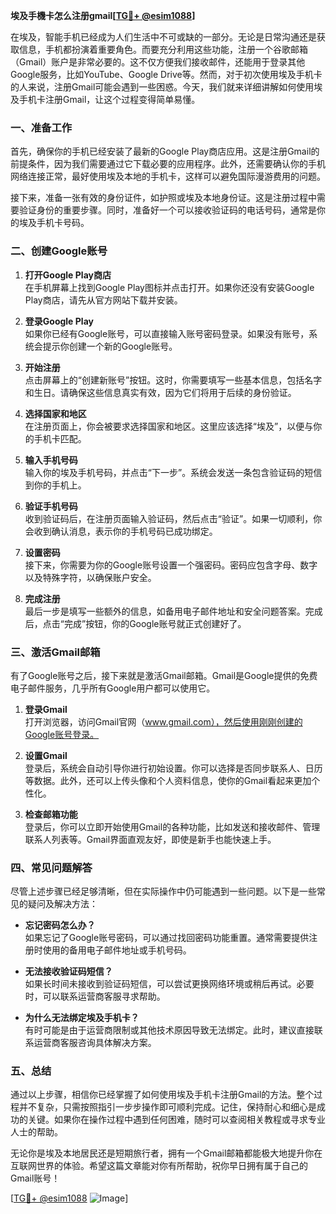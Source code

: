 **埃及手機卡怎么注册gmail[[TG💪+ @esim1088](https://t.me/s/esim1088)]**

在埃及，智能手机已经成为人们生活中不可或缺的一部分。无论是日常沟通还是获取信息，手机都扮演着重要角色。而要充分利用这些功能，注册一个谷歌邮箱（Gmail）账户是非常必要的。这不仅方便我们接收邮件，还能用于登录其他Google服务，比如YouTube、Google Drive等。然而，对于初次使用埃及手机卡的人来说，注册Gmail可能会遇到一些困惑。今天，我们就来详细讲解如何使用埃及手机卡注册Gmail，让这个过程变得简单易懂。

### 一、准备工作

首先，确保你的手机已经安装了最新的Google Play商店应用。这是注册Gmail的前提条件，因为我们需要通过它下载必要的应用程序。此外，还需要确认你的手机网络连接正常，最好使用埃及本地的手机卡，这样可以避免国际漫游费用的问题。

接下来，准备一张有效的身份证件，如护照或埃及本地身份证。这是注册过程中需要验证身份的重要步骤。同时，准备好一个可以接收验证码的电话号码，通常是你的埃及手机卡号码。

### 二、创建Google账号

1. **打开Google Play商店**  
   在手机屏幕上找到Google Play图标并点击打开。如果你还没有安装Google Play商店，请先从官方网站下载并安装。

2. **登录Google Play**  
   如果你已经有Google账号，可以直接输入账号密码登录。如果没有账号，系统会提示你创建一个新的Google账号。

3. **开始注册**  
   点击屏幕上的“创建新账号”按钮。这时，你需要填写一些基本信息，包括名字和生日。请确保这些信息真实有效，因为它们将用于后续的身份验证。

4. **选择国家和地区**  
   在注册页面上，你会被要求选择国家和地区。这里应该选择“埃及”，以便与你的手机卡匹配。

5. **输入手机号码**  
   输入你的埃及手机号码，并点击“下一步”。系统会发送一条包含验证码的短信到你的手机上。

6. **验证手机号码**  
   收到验证码后，在注册页面输入验证码，然后点击“验证”。如果一切顺利，你会收到确认消息，表示你的手机号码已成功绑定。

7. **设置密码**  
   接下来，你需要为你的Google账号设置一个强密码。密码应包含字母、数字以及特殊字符，以确保账户安全。

8. **完成注册**  
   最后一步是填写一些额外的信息，如备用电子邮件地址和安全问题答案。完成后，点击“完成”按钮，你的Google账号就正式创建好了。

### 三、激活Gmail邮箱

有了Google账号之后，接下来就是激活Gmail邮箱。Gmail是Google提供的免费电子邮件服务，几乎所有Google用户都可以使用它。

1. **登录Gmail**  
   打开浏览器，访问Gmail官网（www.gmail.com），然后使用刚刚创建的Google账号登录。

2. **设置Gmail**  
   登录后，系统会自动引导你进行初始设置。你可以选择是否同步联系人、日历等数据。此外，还可以上传头像和个人资料信息，使你的Gmail看起来更加个性化。

3. **检查邮箱功能**  
   登录后，你可以立即开始使用Gmail的各种功能，比如发送和接收邮件、管理联系人列表等。Gmail界面直观友好，即使是新手也能快速上手。

### 四、常见问题解答

尽管上述步骤已经足够清晰，但在实际操作中仍可能遇到一些问题。以下是一些常见的疑问及解决方法：

- **忘记密码怎么办？**  
  如果忘记了Google账号密码，可以通过找回密码功能重置。通常需要提供注册时使用的备用电子邮件地址或手机号码。

- **无法接收验证码短信？**  
  如果长时间未接收到验证码短信，可以尝试更换网络环境或稍后再试。必要时，可以联系运营商客服寻求帮助。

- **为什么无法绑定埃及手机卡？**  
  有时可能是由于运营商限制或其他技术原因导致无法绑定。此时，建议直接联系运营商客服咨询具体解决方案。

### 五、总结

通过以上步骤，相信你已经掌握了如何使用埃及手机卡注册Gmail的方法。整个过程并不复杂，只需按照指引一步步操作即可顺利完成。记住，保持耐心和细心是成功的关键。如果你在操作过程中遇到任何困难，随时可以查阅相关教程或寻求专业人士的帮助。

无论你是埃及本地居民还是短期旅行者，拥有一个Gmail邮箱都能极大地提升你在互联网世界的体验。希望这篇文章能对你有所帮助，祝你早日拥有属于自己的Gmail账号！

[[TG💪+ @esim1088](https://t.me/s/esim1088) ![Image](https://i.postimg.cc/4NQfJmqS/Snipaste-2025-05-13-00-14-12.png)]